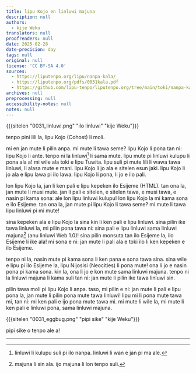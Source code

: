 ```yaml
---
title: lipu Kojo en linluwi majuna
description: null
authors:
  - kije Weku
translators: null
proofreaders: null
date: 2025-02-28
date-precision: day
tags: null
original: null
license: 'CC BY-SA 4.0'
sources:
  - https://liputenpo.org/lipu/nanpa-kala/
  - https://liputenpo.org/pdfs/0031kala.pdf
  - https://github.com/lipu-tenpo/liputenpo.org/tree/main/toki/nanpa-kala
archives: null
preprocessing: null
accessibility-notes: null
notes: null
---
```


{{{sitelen "0031_linluwi.png" "ilo linluwi" "kije Weku"}}}

tenpo pini lili la, lipu Kojo (Cohost) li moli. 

mi en jan mute li pilin anpa. mi mute li tawa seme? lipu Kojo li pona tan ni: lipu Kojo li ante. tenpo ni la linluwi[^1] li sama mute. lipu mute pi linluwi kulupu li pona ala a! mi wile ala toki e lipu Tuwita. lipu suli pi mute lili li wawa tawa linluwi, li alasa mute e mani. lipu Kojo li jo ala e sitelen esun jaki. lipu Kojo li jo ala e lipu lawa pi ilo lawa. lipu Kojo li pona, li jo e ilo pali. 

lon lipu Kojo la, jan li ken pali e lipu kepeken ilo Esijeme (HTML). tan ona la, jan mute li musi mute. jan li pali e sitelen, e sitelen tawa, e musi tawa, e nasin pi kama sona: ale lon lipu linluwi kulupu! lon lipu Kojo la mi kama sona e ilo Esijeme. tan ona la, jan mute pi lipu Kojo li tawa seme? mi mute li tawa lipu linluwi pi mi mute!

sina kepeken ala e lipu Kojo la sina kin li ken pali e lipu linluwi. sina pilin ike tawa linluwi la, mi pilin pona tawa ni: sina pali e lipu linluwi sama linluwi majuna[^2] (anu linluwi Web 1.0)! sina pilin monsuta tan ilo Esijeme la, ilo Esijeme li ike ala! mi sona e ni: jan mute li pali ala e toki ilo li ken kepeken e ilo Esijeme.

tenpo ni la, nasin mute pi kama sona li ken pana e sona tawa sina. sina wile e lipu pi ilo Esijeme la, lipu Nijosisi (Neocities) li pona mute! ona li jo e nasin pona pi kama sona. kin la, ona li jo e kon mute sama linluwi majuna. tenpo ni la linluwi majuna li kama suli tan ni: jan mute li pilin ike tawa linluwi sin.

pilin tawa moli pi lipu Kojo li anpa. taso, mi pilin e ni: jan mute li pali e lipu pona la, jan mute li pilin pona mute tawa linluwi! lipu mi li pona mute tawa mi, tan ni: mi ken pali e ijo pona mute tawa mi. mi mute li wile la, mi mute li ken pali e linluwi pona, sama linluwi majuna.

{{{sitelen "0031_eggbug.png" "pipi sike" "kije Weku"}}}

pipi sike o tenpo ale a!

---

[^1]: linluwi li kulupu suli pi ilo nanpa. linluwi li wan e jan pi ma ale.
[^2]: majuna li sin ala. ijo majuna li lon tenpo suli.